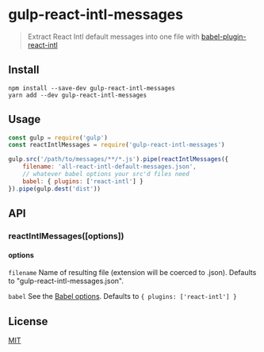 # gulp-react-intl-messages

> Extract React Intl default messages into one file with [babel-plugin-react-intl](https://github.com/yahoo/babel-plugin-react-intl)

## Install

```
npm install --save-dev gulp-react-intl-messages
yarn add --dev gulp-react-intl-messages
```

## Usage

```js
const gulp = require('gulp')
const reactIntlMessages = require('gulp-react-intl-messages')

gulp.src('/path/to/messages/**/*.js').pipe(reactIntlMessages({
	filename: 'all-react-intl-default-messages.json',
    // whatever babel options your src'd files need
    babel: { plugins: ['react-intl'] }
}).pipe(gulp.dest('dist'))
```

## API

### reactIntlMessages([options])

#### options

`filename` Name of resulting file (extension will be coerced to .json). Defaults to "gulp-react-intl-messages.json".

`babel` See the [Babel options](https://babeljs.io/docs/usage/options/). Defaults to `{ plugins: ['react-intl'] }`

## License

[MIT](license)
